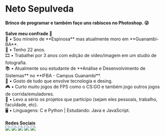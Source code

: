 <h1>Neto Sepulveda</h1>
<strong>Brinco de programar e também faço uns rabiscos no Photoshop. 😜</strong><br/><br/>
<strong>Salve meu confrade 🖖</strong>
<br/>📌 • Sou mineiro de **Espinosa** mas atualmente moro em **Guanambi-BA**.
<br/>👦 • Tenho 22 anos.
<br/>🎞️ • Trabalhei por 3 anos com edição de vídeo/imagem em um studio de fotografia.
<br/>📚 • Atualmente sou estudante de **Análise e Desenvolvimento de Sistemas** no **IFBA - Campus Guanambi**.
<br/>🤖 • Gosto de tudo que envolve tecnologia e desing.
<br/>🎮 • Curto muito jogos de FPS como o CS:GO e também jogo outros jogos de corrida/emuladores.
<br/>💬 • Levo a sério os projetos que participo (sejam eles pessoais, trabalho, faculdade, etc).
<br/>🖥️ • Linguagens: C e Python | Estudando: Java e JavaScript.
<br/><br/>
<strong>Redes Sociais</strong><br/>
<!-- Badge Gmail -->
<a target="_blank" href="mailto:clementesepulveda27@gmail.com" style="text-decoration: none;">
  <img src="https://img.shields.io/badge/-Neto%20Sepulveda-c14438?style=social-square&logo=Gmail&logoColor=white"/>
</a>
<!-- Badge Twitter -->
<a target="_blank" href="https://twitter.com/net0xy" style="text-decoration: none;">
  <img src="https://img.shields.io/badge/-net0xy-00acee?style=social-square&logo=Twitter&logoColor=white"/>
</a>
<!-- Badge Facebook -->
<a target="_blank" href="http://facebook.com/net0sepulveda" style="text-decoration: none;">
  <img src="https://img.shields.io/badge/-Neto%20Sepulveda-3b5998?style=social-square&logo=Facebook&logoColor=white"/>
</a>
<!-- Badge Instagram -->
<a target="_blank" href="http://instagram.com/net0sepulveda" style="text-decoration: none;">
  <img src="https://img.shields.io/badge/-net0sepulveda-3f729b?style=social-square&logo=Instagram&logoColor=white"/>
</a>
<!-- Badge Steam -->
<a target="_blank" href="https://steamcommunity.com/id/net0x" style="text-decoration: none;">
  <img src="https://img.shields.io/badge/-net0x-171a21?style=social-square&logo=Steam&logoColor=white"/>
</a>
